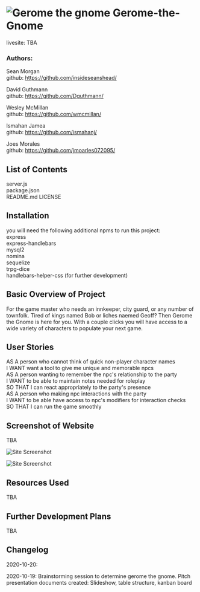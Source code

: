 # ![Gerome the gnome]()  Gerome-the-Gnome
livesite: TBA  

### Authors: 
Sean Morgan  
github: https://github.com/insideseanshead/  

David Guthmann  
github: https://github.com/Dguthmann/  

Wesley McMillan  
github: https://github.com/wmcmillan/  

Ismahan Jamea  
github: https://github.com/ismahanj/  

Joes Morales  
github: https://github.com/jmoarles072095/


## List of Contents

server.js  
package.json  
README.md
LICENSE  


## Installation
you will need the following additional npms to run this project:  
express  
express-handlebars  
mysql2  
nomina  
sequelize  
trpg-dice  
handlebars-helper-css (for further development)


## Basic Overview of Project
For the game master who needs an innkeeper, city guard, or any number of townfolk.  Tired of kings named Bob or liches naemed Geoff?  Then Gerome the Gnome is here for you.  With a couple clicks you will have access to a wide variety of characters to populate your next game.


## User Stories
AS A person who cannot think of quick non-player character names  
I WANT want a tool to give me unique and memorable npcs  
AS A person wanting to remember the npc's relationship to the party  
I WANT to be able to maintain notes needed for roleplay  
SO THAT I can react appropriately to the party's presence  
AS A person who making npc interactions with the party  
I WANT to be able have access to npc's modifiers for interaction checks  
SO THAT I can run the game smoothly  


## Screenshot of Website

TBA

![Site Screenshot]()

![Site Screenshot]()


## Resources Used

TBA


## Further Development Plans

TBA


## Changelog

2020-10-20:   

2020-10-19: Brainstorming session to determine gerome the gnome.  Pitch presentation documents created: Slideshow, table structure, kanban board  